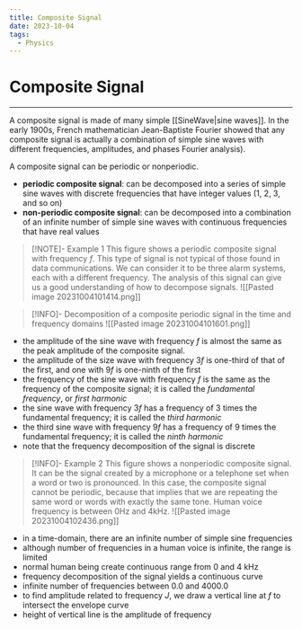 ```yaml
---
title: Composite Signal
date: 2023-10-04
tags:
  - Physics
---
```


# Composite Signal

---

A composite signal is made of many simple [[SineWave|sine waves]]. In the early 1900s, French mathematician Jean-Baptiste Fourier showed that any composite signal is actually a combination of simple sine waves with different frequencies, amplitudes, and phases Fourier analysis).

A composite signal can be periodic or nonperiodic.

- **periodic composite signal**: can be decomposed into a series of simple sine waves with discrete frequencies that have integer values (1, 2, 3, and so on)
- **non-periodic composite signal**: can be decomposed into a combination of an infinite number of simple sine waves with continuous frequencies that have real values

> [!NOTE]- Example 1
> This figure shows a periodic composite signal with frequency $f$. This type of signal is not typical of those found in data communications. We can consider it to be three alarm systems, each with a different frequency. The analysis of this signal can give us a good understanding of how to decompose signals.
> ![[Pasted image 20231004101414.png]]

> [!INFO]- Decomposition of a composite periodic signal in the time and frequency domains
> ![[Pasted image 20231004101601.png]]

- the amplitude of the sine wave with frequency $f$ is almost the same as the peak amplitude of the composite signal.
- the amplitude of the size wave with frequency $3f$ is one-third of that of the first, and one with $9f$ is one-ninth of the first
- the frequency of the sine wave with frequency $f$ is the same as the frequency of the composite signal; it is called the _fundamental frequency_, or _first harmonic_
- the sine wave with frequency $3f$ has a frequency of 3 times the fundamental frequency; it is called the _third harmonic_
- the third sine wave with frequency $9f$ has a frequency of 9 times the fundamental frequency; it is called the _ninth harmonic_
- note that the frequency decomposition of the signal is discrete

> [!INFO]- Example 2
> This figure shows a nonperiodic composite signal. It can be the signal created by a microphone or a telephone set when a word or two is pronounced. In this case, the composite signal cannot be periodic, because that implies that we are repeating the same word or words with exactly the same tone. Human voice frequency is between 0Hz and 4kHz.
> ![[Pasted image 20231004102436.png]]

- in a time-domain, there are an infinite number of simple sine frequencies
- although number of frequencies in a human voice is infinite, the range is limited
- normal human being create continuous range from 0 and 4 kHz
- frequency decomposition of the signal yields a continuous curve
- infinite number of frequencies between 0.0 and 4000.0
- to find amplitude related to frequency $J$, we draw a vertical line at $f$ to intersect the envelope curve
- height of vertical line is the amplitude of frequency
